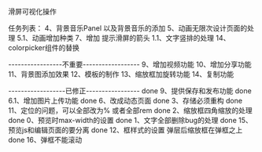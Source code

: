 ﻿滑屏可视化操作

任务列表：
4、背景音乐Panel 以及背景音乐的添加
5、动画无限次设计页面的处理
5.1、动画增加种类
7、增加 提示滑屏的箭头
1.1、文字竖排的处理
14、colorpicker组件的替换

-----------------不重要------------------
9、增加视频功能
10、增加分享功能
11、背景图添加效果
12、模板的制作
13、缩放框加旋转功能
14、复制功能

------------------已修正-----------------
done 9、提供保存和发布功能
done 6.1、增加图片上传功能
done 6、改成动态页面
done 3、存储必须重构
done 11、定位的问题，可以全部改为%  或者全部rem
done 2、缩放框四角缩放的处理
done 0、预览时max-width的设置
done 1、文字全部删除bug的处理 
done 15、预览js和编辑页面的要分离 
done 12、框样式的设置  弹层后缩放框在弹框之上
done 16、弹框不能滚动